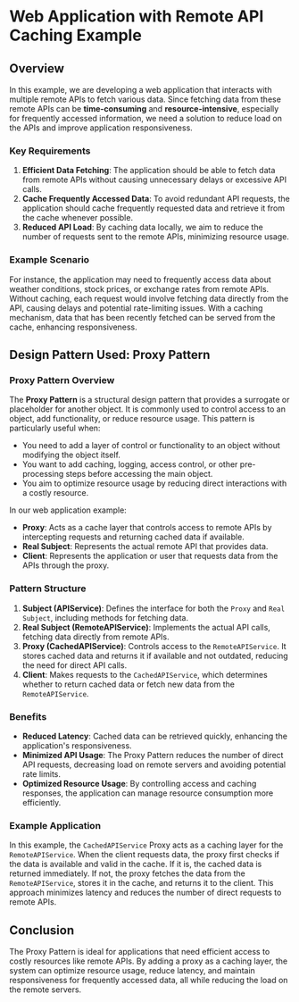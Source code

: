 # Web Application with Remote API Caching Example

## Overview

In this example, we are developing a web application that interacts with multiple remote APIs to fetch various data. Since fetching data from these remote APIs can be **time-consuming** and **resource-intensive**, especially for frequently accessed information, we need a solution to reduce load on the APIs and improve application responsiveness.

### Key Requirements

1. **Efficient Data Fetching**: The application should be able to fetch data from remote APIs without causing unnecessary delays or excessive API calls.
2. **Cache Frequently Accessed Data**: To avoid redundant API requests, the application should cache frequently requested data and retrieve it from the cache whenever possible.
3. **Reduced API Load**: By caching data locally, we aim to reduce the number of requests sent to the remote APIs, minimizing resource usage.

### Example Scenario

For instance, the application may need to frequently access data about weather conditions, stock prices, or exchange rates from remote APIs. Without caching, each request would involve fetching data directly from the API, causing delays and potential rate-limiting issues. With a caching mechanism, data that has been recently fetched can be served from the cache, enhancing responsiveness.

## Design Pattern Used: Proxy Pattern

### Proxy Pattern Overview

The **Proxy Pattern** is a structural design pattern that provides a surrogate or placeholder for another object. It is commonly used to control access to an object, add functionality, or reduce resource usage. This pattern is particularly useful when:

- You need to add a layer of control or functionality to an object without modifying the object itself.
- You want to add caching, logging, access control, or other pre-processing steps before accessing the main object.
- You aim to optimize resource usage by reducing direct interactions with a costly resource.

In our web application example:

- **Proxy**: Acts as a cache layer that controls access to remote APIs by intercepting requests and returning cached data if available.
- **Real Subject**: Represents the actual remote API that provides data.
- **Client**: Represents the application or user that requests data from the APIs through the proxy.

### Pattern Structure

1. **Subject (APIService)**: Defines the interface for both the `Proxy` and `Real Subject`, including methods for fetching data.
2. **Real Subject (RemoteAPIService)**: Implements the actual API calls, fetching data directly from remote APIs.
3. **Proxy (CachedAPIService)**: Controls access to the `RemoteAPIService`. It stores cached data and returns it if available and not outdated, reducing the need for direct API calls.
4. **Client**: Makes requests to the `CachedAPIService`, which determines whether to return cached data or fetch new data from the `RemoteAPIService`.

### Benefits

- **Reduced Latency**: Cached data can be retrieved quickly, enhancing the application's responsiveness.
- **Minimized API Usage**: The Proxy Pattern reduces the number of direct API requests, decreasing load on remote servers and avoiding potential rate limits.
- **Optimized Resource Usage**: By controlling access and caching responses, the application can manage resource consumption more efficiently.

### Example Application

In this example, the `CachedAPIService` Proxy acts as a caching layer for the `RemoteAPIService`. When the client requests data, the proxy first checks if the data is available and valid in the cache. If it is, the cached data is returned immediately. If not, the proxy fetches the data from the `RemoteAPIService`, stores it in the cache, and returns it to the client. This approach minimizes latency and reduces the number of direct requests to remote APIs.

## Conclusion

The Proxy Pattern is ideal for applications that need efficient access to costly resources like remote APIs. By adding a proxy as a caching layer, the system can optimize resource usage, reduce latency, and maintain responsiveness for frequently accessed data, all while reducing the load on the remote servers.

